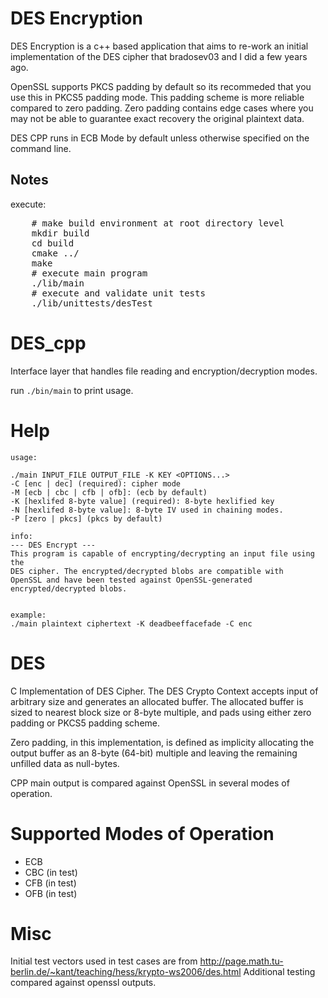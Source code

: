 # DES Encryption

DES Encryption is a c++ based application that aims to re-work an initial implementation of the DES cipher that bradosev03 and I did a few years ago. 

OpenSSL supports PKCS padding by default so its recommeded that you use this in PKCS5 padding mode. This padding scheme is more reliable compared to zero padding. Zero padding contains edge cases where you may not be able to guarantee exact recovery the original plaintext data.

DES CPP runs in ECB Mode by default unless otherwise specified on the command line.

## Notes
execute:
<pre>
    # make build environment at root directory level
    mkdir build
    cd build
    cmake ../
    make
    # execute main program
    ./lib/main
    # execute and validate unit tests
    ./lib/unittests/desTest
</pre>


# DES_cpp
Interface layer that handles file reading and encryption/decryption modes.

run ```./bin/main``` to print usage.

# Help
```
usage:

./main INPUT_FILE OUTPUT_FILE -K KEY <OPTIONS...>
-C [enc | dec] (required): cipher mode
-M [ecb | cbc | cfb | ofb]: (ecb by default)
-K [hexlifed 8-byte value] (required): 8-byte hexlified key
-N [hexlifed 8-byte value]: 8-byte IV used in chaining modes.
-P [zero | pkcs] (pkcs by default)

info:
--- DES Encrypt ---
This program is capable of encrypting/decrypting an input file using the
DES cipher. The encrypted/decrypted blobs are compatible with
OpenSSL and have been tested against OpenSSL-generated
encrypted/decrypted blobs.


example:
./main plaintext ciphertext -K deadbeeffacefade -C enc
```

# DES
C Implementation of DES Cipher. The DES Crypto Context accepts input of arbitrary size and generates an allocated buffer. The allocated buffer is sized to nearest block size or 8-byte multiple, and pads using either zero padding or PKCS5 padding scheme.

Zero padding, in this implementation, is defined as implicity allocating the output buffer as an 8-byte (64-bit) multiple and leaving the remaining unfilled data as null-bytes.

CPP main output is compared against OpenSSL in several modes of operation.

# Supported Modes of Operation
* ECB
* CBC (in test)
* CFB (in test)
* OFB (in test)

# Misc
Initial test vectors used in test cases are from http://page.math.tu-berlin.de/~kant/teaching/hess/krypto-ws2006/des.html
Additional testing compared against openssl outputs.

 
   
